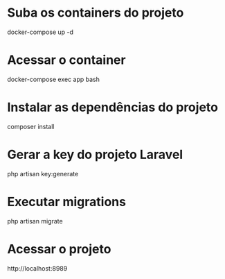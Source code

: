 # Suba os containers do projeto

docker-compose up -d

# Acessar o container

docker-compose exec app bash

# Instalar as dependências do projeto

composer install

# Gerar a key do projeto Laravel

php artisan key:generate

# Executar migrations

php artisan migrate

# Acessar o projeto

http://localhost:8989
